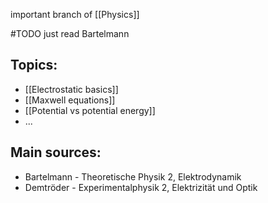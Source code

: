 important branch of [[Physics]]


#TODO  just read Bartelmann


## Topics:
- [[Electrostatic basics]]
- [[Maxwell equations]]
- [[Potential vs potential energy]]
- ...





## Main sources:
- Bartelmann - Theoretische Physik 2, Elektrodynamik
- Demtröder - Experimentalphysik 2, Elektrizität und Optik